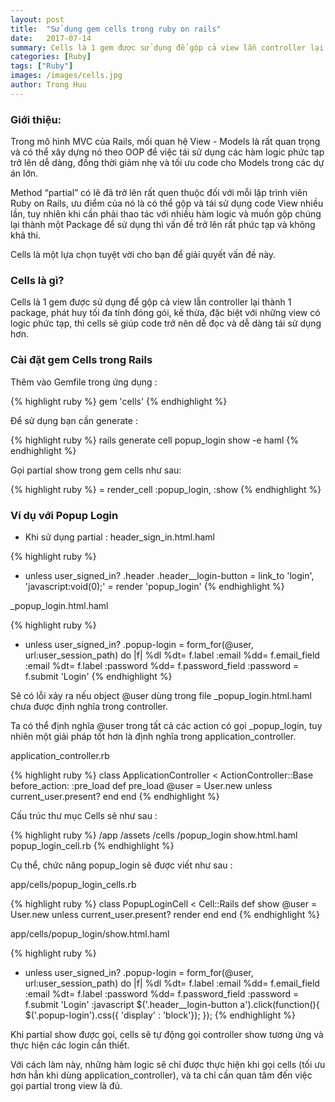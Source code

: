 ```yaml
---
layout: post
title:  "Sử dụng gem cells trong ruby on rails"
date:   2017-07-14
summary: Cells là 1 gem được sử dụng để gộp cả view lẫn controller lại thành 1 package.
categories: [Ruby]
tags: ["Ruby"]
images: /images/cells.jpg
author: Trong Huu
---
```


### Giới thiệu:

Trong mô hình MVC của Rails, mối quan hệ View - Models là rất quan trọng và có thể xây dựng nó theo OOP để việc tái sử dụng các hàm logic phức tạp trở lên dễ dàng, đồng thời giảm nhẹ và tối ưu code cho Models trong các dự án lớn.

Method “partial” có lẽ đã trở lên rất quen thuộc đối với mỗi lập trình viên Ruby on Rails, ưu điểm của nó là có thể gộp và tái sử dụng code View nhiều lần, tuy nhiên khi cần phải thao tác với nhiều hàm logic và muốn gộp chúng lại thành một Package để sử dụng thì vấn đề trở lên rất phức tạp và không khả thi.

Cells là một lựa chọn tuyệt vời cho bạn để giải quyết vấn đề này.

### Cells là gì?

Cells là 1 gem được sử dụng để gộp cả view lẫn controller lại thành 1 package, phát huy tối đa tính đóng gói, kế thừa, đặc biệt với những view có logic phức tạp, thì cells sẽ giúp code trở nên dễ đọc và dễ dàng tái sử dụng hơn.

### Cài đặt gem Cells trong Rails

Thêm vào Gemfile trong ứng dụng :

{% highlight ruby %}
gem 'cells'
{% endhighlight %}

Để sử dụng bạn cần generate :

{% highlight ruby %}
rails generate cell popup_login show -e haml
{% endhighlight %}

Gọi partial show trong gem cells như sau:

{% highlight ruby %}
= render_cell :popup_login, :show
{% endhighlight %}

### Ví dụ với Popup Login

- Khi sử dụng partial :
header_sign_in.html.haml

{% highlight ruby %}
- unless user_signed_in?
  .header
    .header__login-button
      = link_to 'login', 'javascript:void(0);'
= render 'popup_login'
{% endhighlight %}

_popup_login.html.haml

{% highlight ruby %}
- unless user_signed_in?
  .popup-login
    = form_for(@user, url:user_session_path) do |f|
      %dl
        %dt= f.label :email
        %dd= f.email_field :email
        %dt= f.label :password
        %dd= f.password_field :password
      = f.submit 'Login'
{% endhighlight %}

Sẽ có lỗi xảy ra nếu object @user dùng trong file _popup_login.html.haml chưa được định nghĩa trong controller.

Ta có thể định nghĩa @user trong tất cả các action có gọi _popup_login, tuy nhiên một giải pháp tốt hơn là định nghĩa trong application_controller.

application_controller.rb

{% highlight ruby %}
class ApplicationController < ActionController::Base
  before_action: :pre_load
  def pre_load
    @user = User.new unless current_user.present?
  end
end
{% endhighlight %}

Cấu trúc thư mục Cells sẽ như sau :

{% highlight ruby %}
/app
/assets
/cells
/popup_login
show.html.haml
popup_login_cell.rb
{% endhighlight %}

Cụ thể, chức năng popup_login sẽ được viết như sau :

app/cells/popup_login_cells.rb

{% highlight ruby %}
class PopupLoginCell < Cell::Rails
  def show
    @user = User.new unless current_user.present?
    render
  end
end
{% endhighlight %}

app/cells/popup_login/show.html.haml

{% highlight ruby %}
- unless user_signed_in?
  .popup-login
    = form_for(@user, url:user_session_path) do |f|
      %dl
        %dt= f.label :email
        %dd= f.email_field :email
        %dt= f.label :password
        %dd= f.password_field :password
      = f.submit 'Login'
   :javascript
     $('.header__login-button a').click(function(){
       $('.popup-login').css({ 'display' : 'block'});
     });
{% endhighlight %}

Khi partial show được gọi, cells sẽ tự động gọi controller show tương ứng và thực hiện các login cần thiết.

Với cách làm này, những hàm logic sẽ chỉ được thực hiện khi gọi cells (tối ưu hơn hẳn khi dùng application_controller), và ta chỉ cần quan tâm đến việc gọi partial trong view là đủ.